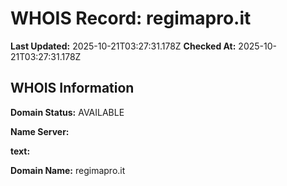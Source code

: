 # WHOIS Record: regimapro.it

**Last Updated:** 2025-10-21T03:27:31.178Z
**Checked At:** 2025-10-21T03:27:31.178Z

## WHOIS Information

**Domain Status:** AVAILABLE

**Name Server:** 

**text:** 

**Domain Name:** regimapro.it

